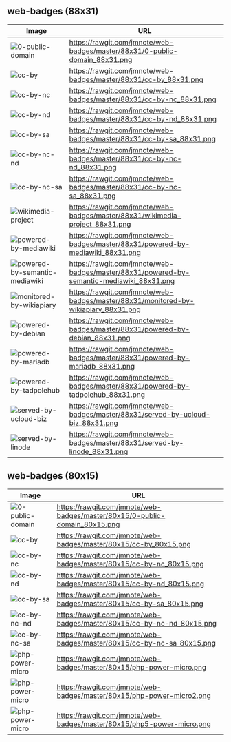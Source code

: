 ## web-badges (88x31)

Image | URL
--- | ---
![0-public-domain](https://rawgit.com/jmnote/web-badges/master/88x31/0-public-domain_88x31.png) | https://rawgit.com/jmnote/web-badges/master/88x31/0-public-domain_88x31.png
![cc-by](https://rawgit.com/jmnote/web-badges/master/88x31/cc-by_88x31.png) | https://rawgit.com/jmnote/web-badges/master/88x31/cc-by_88x31.png
![cc-by-nc](https://rawgit.com/jmnote/web-badges/master/88x31/cc-by-nc_88x31.png) | https://rawgit.com/jmnote/web-badges/master/88x31/cc-by-nc_88x31.png
![cc-by-nd](https://rawgit.com/jmnote/web-badges/master/88x31/cc-by-nd_88x31.png) | https://rawgit.com/jmnote/web-badges/master/88x31/cc-by-nd_88x31.png
![cc-by-sa](https://rawgit.com/jmnote/web-badges/master/88x31/cc-by-sa_88x31.png) | https://rawgit.com/jmnote/web-badges/master/88x31/cc-by-sa_88x31.png
![cc-by-nc-nd](https://rawgit.com/jmnote/web-badges/master/88x31/cc-by-nc-nd_88x31.png) | https://rawgit.com/jmnote/web-badges/master/88x31/cc-by-nc-nd_88x31.png
![cc-by-nc-sa](https://rawgit.com/jmnote/web-badges/master/88x31/cc-by-nc-sa_88x31.png) | https://rawgit.com/jmnote/web-badges/master/88x31/cc-by-nc-sa_88x31.png   
![wikimedia-project](https://rawgit.com/jmnote/web-badges/master/88x31/wikimedia-project_88x31.png) | https://rawgit.com/jmnote/web-badges/master/88x31/wikimedia-project_88x31.png   
![powered-by-mediawiki](https://rawgit.com/jmnote/web-badges/master/88x31/powered-by-mediawiki_88x31.png) | https://rawgit.com/jmnote/web-badges/master/88x31/powered-by-mediawiki_88x31.png   
![powered-by-semantic-mediawiki](https://rawgit.com/jmnote/web-badges/master/88x31/powered-by-semantic-mediawiki_88x31.png) | https://rawgit.com/jmnote/web-badges/master/88x31/powered-by-semantic-mediawiki_88x31.png
![monitored-by-wikiapiary](https://rawgit.com/jmnote/web-badges/master/88x31/monitored-by-wikiapiary_88x31.png) | https://rawgit.com/jmnote/web-badges/master/88x31/monitored-by-wikiapiary_88x31.png
![powered-by-debian](https://rawgit.com/jmnote/web-badges/master/88x31/powered-by-debian_88x31.png) | https://rawgit.com/jmnote/web-badges/master/88x31/powered-by-debian_88x31.png
![powered-by-mariadb](https://rawgit.com/jmnote/web-badges/master/88x31/powered-by-mariadb_88x31.png) | https://rawgit.com/jmnote/web-badges/master/88x31/powered-by-mariadb_88x31.png
![powered-by-tadpolehub](https://rawgit.com/jmnote/web-badges/master/88x31/powered-by-tadpolehub_88x31.png) | https://rawgit.com/jmnote/web-badges/master/88x31/powered-by-tadpolehub_88x31.png
![served-by-ucloud-biz](https://rawgit.com/jmnote/web-badges/master/88x31/served-by-ucloud-biz_88x31.png) | https://rawgit.com/jmnote/web-badges/master/88x31/served-by-ucloud-biz_88x31.png   
![served-by-linode](https://rawgit.com/jmnote/web-badges/master/88x31/served-by-linode_88x31.png) | https://rawgit.com/jmnote/web-badges/master/88x31/served-by-linode_88x31.png


## web-badges (80x15)

Image | URL
--- | ---
![0-public-domain](https://rawgit.com/jmnote/web-badges/master/80x15/0-public-domain_80x15.png) | https://rawgit.com/jmnote/web-badges/master/80x15/0-public-domain_80x15.png
![cc-by](https://rawgit.com/jmnote/web-badges/master/80x15/cc-by_80x15.png) | https://rawgit.com/jmnote/web-badges/master/80x15/cc-by_80x15.png
![cc-by-nc](https://rawgit.com/jmnote/web-badges/master/80x15/cc-by-nc_80x15.png) | https://rawgit.com/jmnote/web-badges/master/80x15/cc-by-nc_80x15.png
![cc-by-nd](https://rawgit.com/jmnote/web-badges/master/80x15/cc-by-nd_80x15.png) | https://rawgit.com/jmnote/web-badges/master/80x15/cc-by-nd_80x15.png
![cc-by-sa](https://rawgit.com/jmnote/web-badges/master/80x15/cc-by-sa_80x15.png) | https://rawgit.com/jmnote/web-badges/master/80x15/cc-by-sa_80x15.png
![cc-by-nc-nd](https://rawgit.com/jmnote/web-badges/master/80x15/cc-by-nc-nd_80x15.png) | https://rawgit.com/jmnote/web-badges/master/80x15/cc-by-nc-nd_80x15.png
![cc-by-nc-sa](https://rawgit.com/jmnote/web-badges/master/80x15/cc-by-nc-sa_80x15.png) | https://rawgit.com/jmnote/web-badges/master/80x15/cc-by-nc-sa_80x15.png   
![php-power-micro](https://rawgit.com/jmnote/web-badges/master/80x15/php-power-micro.png) | https://rawgit.com/jmnote/web-badges/master/80x15/php-power-micro.png
![php-power-micro](https://rawgit.com/jmnote/web-badges/master/80x15/php-power-micro2.png) | https://rawgit.com/jmnote/web-badges/master/80x15/php-power-micro2.png
![php-power-micro](https://rawgit.com/jmnote/web-badges/master/80x15/php5-power-micro.png) | https://rawgit.com/jmnote/web-badges/master/80x15/php5-power-micro.png
